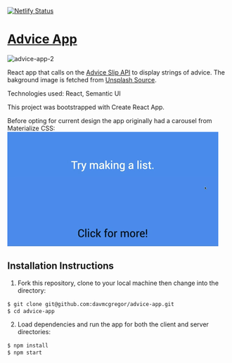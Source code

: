 [![Netlify Status](https://api.netlify.com/api/v1/badges/1e392cad-842b-4e1e-bb6e-8d88ff62d1d2/deploy-status)](https://app.netlify.com/sites/heuristic-banach-184612/deploys)

# [Advice App](https://heuristic-banach-184612.netlify.app/)

![advice-app-2](advice-app-2.gif)

React app that calls on the [Advice Slip API](https://api.adviceslip.com/) to display strings of advice. The bakground image is fetched from [Unsplash Source](https://source.unsplash.com/).

Technologies used: React, Semantic UI

This project was bootstrapped with Create React App.

Before opting for current design the app originally had a carousel from Materialize CSS:
![advice-app](advice-app.gif)

## Installation Instructions

1. Fork this repository, clone to your local machine then change into the directory:
```
$ git clone git@github.com:davmcgregor/advice-app.git
$ cd advice-app
```
2. Load dependencies and run the app for both the client and server directories:
```
$ npm install
$ npm start
```

